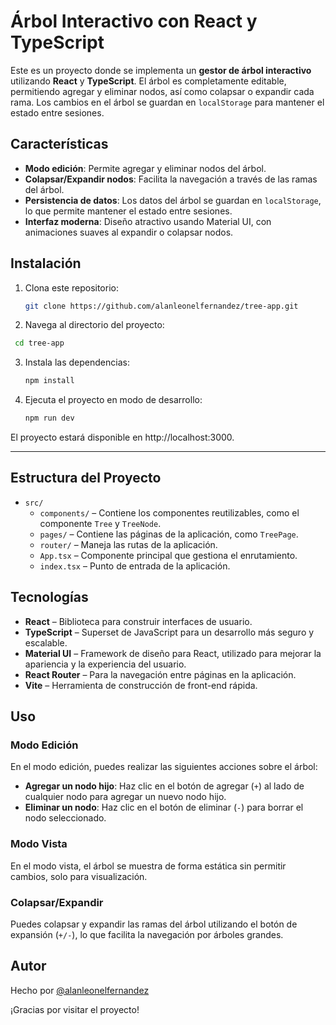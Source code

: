 # Árbol Interactivo con React y TypeScript

Este es un proyecto donde se implementa un **gestor de árbol interactivo** utilizando **React** y **TypeScript**. El árbol es completamente editable, permitiendo agregar y eliminar nodos, así como colapsar o expandir cada rama. Los cambios en el árbol se guardan en `localStorage` para mantener el estado entre sesiones.

## Características

- **Modo edición**: Permite agregar y eliminar nodos del árbol.
- **Colapsar/Expandir nodos**: Facilita la navegación a través de las ramas del árbol.
- **Persistencia de datos**: Los datos del árbol se guardan en `localStorage`, lo que permite mantener el estado entre sesiones.
- **Interfaz moderna**: Diseño atractivo usando Material UI, con animaciones suaves al expandir o colapsar nodos.

## Instalación

1. Clona este repositorio:
   ```bash
   git clone https://github.com/alanleonelfernandez/tree-app.git
   ```

2. Navega al directorio del proyecto:
  ```bash
   cd tree-app
   ```

3. Instala las dependencias:
   ```bash
   npm install
   ```

4. Ejecuta el proyecto en modo de desarrollo:
   ```bash
   npm run dev
   ```

El proyecto estará disponible en http://localhost:3000.

--------------------------------------------------------------------------------------------------

## Estructura del Proyecto

- `src/`
  - `components/` – Contiene los componentes reutilizables, como el componente `Tree` y `TreeNode`.
  - `pages/` – Contiene las páginas de la aplicación, como `TreePage`.
  - `router/` – Maneja las rutas de la aplicación.
  - `App.tsx` – Componente principal que gestiona el enrutamiento.
  - `index.tsx` – Punto de entrada de la aplicación.

## Tecnologías

- **React** – Biblioteca para construir interfaces de usuario.
- **TypeScript** – Superset de JavaScript para un desarrollo más seguro y escalable.
- **Material UI** – Framework de diseño para React, utilizado para mejorar la apariencia y la experiencia del usuario.
- **React Router** – Para la navegación entre páginas en la aplicación.
- **Vite** – Herramienta de construcción de front-end rápida.

## Uso

### Modo Edición

En el modo edición, puedes realizar las siguientes acciones sobre el árbol:

- **Agregar un nodo hijo**: Haz clic en el botón de agregar (`+`) al lado de cualquier nodo para agregar un nuevo nodo hijo.
- **Eliminar un nodo**: Haz clic en el botón de eliminar (`-`) para borrar el nodo seleccionado.

### Modo Vista

En el modo vista, el árbol se muestra de forma estática sin permitir cambios, solo para visualización.

### Colapsar/Expandir

Puedes colapsar y expandir las ramas del árbol utilizando el botón de expansión (`+/-`), lo que facilita la navegación por árboles grandes.


## Autor

Hecho por [@alanleonelfernandez](https://github.com/alanleonelfernandez)

¡Gracias por visitar el proyecto!

